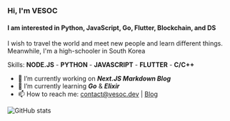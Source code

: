 ### Hi, I'm VESOC
#### I am interested in Python, JavaScript, Go, Flutter, Blockchain, and DS
I wish to travel the world and meet new people and learn different things. Meanwhile, I'm a high-schooler in South Korea

Skills: **NODE.JS** - **PYTHON** - **JAVASCRIPT** - **FLUTTER** - **C/C++**

- 🔭 I’m currently working on ***Next.JS Markdown Blog***
- 🌱 I’m currently learning ***Go*** & ***Elixir***
- 📫 How to reach me: contact@vesoc.dev | [Blog](https://coder38611.tistory.com)

![GitHub stats](https://github-readme-stats.vercel.app/api?username=vesoc&show_icons=true)  
